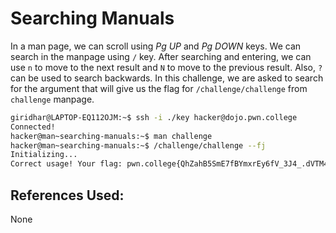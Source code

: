 # Searching Manuals
In a man page, we can scroll using *Pg UP* and *Pg DOWN* keys. We can search in the manpage using `/`
key. After searching and entering, we can use `n` to move to the next result and `N` to move to the 
previous result. Also, `?` can be used to search backwards.
	In this challenge, we are asked to search for the argument that will give us the flag for `/challenge/challenge` from `challenge` manpage.

```bash
giridhar@LAPTOP-EQ112OJM:~$ ssh -i ./key hacker@dojo.pwn.college
Connected!
hacker@man~searching-manuals:~$ man challenge
hacker@man~searching-manuals:~$ /challenge/challenge --fj
Initializing...
Correct usage! Your flag: pwn.college{QhZahB5SmE7fBYmxrEy6fV_3J4_.dVTM4QDL2kTN0czW}
```
## References Used:
None
